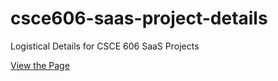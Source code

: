 # csce606-saas-project-details
Logistical Details for CSCE 606 SaaS Projects

[View the Page](https://tamu-edu-students.github.io/csce606-saas-project-details/)
